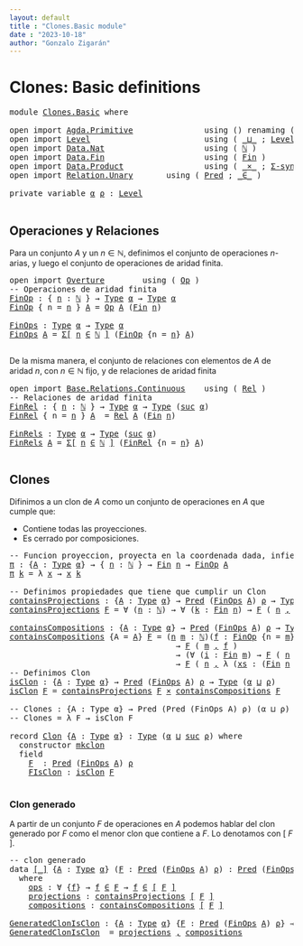 ```yaml
---
layout: default
title : "Clones.Basic module"
date : "2023-10-18"
author: "Gonzalo Zigarán"
---
```


# Clones: Basic definitions


<pre class="Agda"><a id="140" class="Keyword">module</a> <a id="147" href="Clones.Basic.html" class="Module">Clones.Basic</a> <a id="160" class="Keyword">where</a>

<a id="167" class="Keyword">open</a> <a id="172" class="Keyword">import</a> <a id="179" href="Agda.Primitive.html" class="Module">Agda.Primitive</a>               <a id="208" class="Keyword">using</a> <a id="214" class="Symbol">()</a> <a id="217" class="Keyword">renaming</a> <a id="226" class="Symbol">(</a> <a id="228" href="Agda.Primitive.html#320" class="Primitive">Set</a> <a id="232" class="Symbol">to</a> <a id="235" class="Primitive">Type</a> <a id="240" class="Symbol">)</a>
<a id="242" class="Keyword">open</a> <a id="247" class="Keyword">import</a> <a id="254" href="Level.html" class="Module">Level</a>                        <a id="283" class="Keyword">using</a> <a id="289" class="Symbol">(</a> <a id="291" href="Agda.Primitive.html#804" class="Primitive Operator">_⊔_</a> <a id="295" class="Symbol">;</a> <a id="297" href="Agda.Primitive.html#591" class="Postulate">Level</a> <a id="303" class="Symbol">;</a> <a id="305" href="Agda.Primitive.html#774" class="Primitive">suc</a> <a id="309" class="Symbol">)</a>
<a id="311" class="Keyword">open</a> <a id="316" class="Keyword">import</a> <a id="323" href="Data.Nat.html" class="Module">Data.Nat</a>                     <a id="352" class="Keyword">using</a> <a id="358" class="Symbol">(</a> <a id="360" href="Agda.Builtin.Nat.html#186" class="Datatype">ℕ</a> <a id="362" class="Symbol">)</a>
<a id="364" class="Keyword">open</a> <a id="369" class="Keyword">import</a> <a id="376" href="Data.Fin.html" class="Module">Data.Fin</a>                     <a id="405" class="Keyword">using</a> <a id="411" class="Symbol">(</a> <a id="413" href="Data.Fin.Base.html#1135" class="Datatype">Fin</a> <a id="417" class="Symbol">)</a>
<a id="419" class="Keyword">open</a> <a id="424" class="Keyword">import</a> <a id="431" href="Data.Product.html" class="Module">Data.Product</a>                 <a id="460" class="Keyword">using</a> <a id="466" class="Symbol">(</a> <a id="468" href="Data.Product.html#1176" class="Function Operator">_×_</a> <a id="472" class="Symbol">;</a> <a id="474" href="Data.Product.html#925" class="Function">Σ-syntax</a> <a id="483" class="Symbol">;</a> <a id="485" href="Agda.Builtin.Sigma.html#218" class="InductiveConstructor Operator">_,_</a> <a id="489" class="Symbol">)</a>
<a id="491" class="Keyword">open</a> <a id="496" class="Keyword">import</a> <a id="503" href="Relation.Unary.html" class="Module">Relation.Unary</a>       <a id="524" class="Keyword">using</a> <a id="530" class="Symbol">(</a> <a id="532" href="Relation.Unary.html#1110" class="Function">Pred</a> <a id="537" class="Symbol">;</a> <a id="539" href="Relation.Unary.html#1532" class="Function Operator">_∈_</a> <a id="543" class="Symbol">)</a>

<a id="546" class="Keyword">private</a> <a id="554" class="Keyword">variable</a> <a id="563" href="Clones.Basic.html#563" class="Generalizable">α</a> <a id="565" href="Clones.Basic.html#565" class="Generalizable">ρ</a> <a id="567" class="Symbol">:</a> <a id="569" href="Agda.Primitive.html#591" class="Postulate">Level</a>

</pre>
## Operaciones y Relaciones

Para un conjunto $A$ y un $n ∈ ℕ$, definimos el conjunto de operaciones $n$-arias, y luego el conjunto de operaciones de aridad finita.

<pre class="Agda">
<a id="756" class="Keyword">open</a> <a id="761" class="Keyword">import</a> <a id="768" href="Overture.html" class="Module">Overture</a>        <a id="784" class="Keyword">using</a> <a id="790" class="Symbol">(</a> <a id="792" href="Overture.Operations.html#1235" class="Function">Op</a> <a id="795" class="Symbol">)</a>
<a id="797" class="Comment">-- Operaciones de aridad finita</a>
<a id="FinOp"></a><a id="829" href="Clones.Basic.html#829" class="Function">FinOp</a> <a id="835" class="Symbol">:</a> <a id="837" class="Symbol">{</a> <a id="839" href="Clones.Basic.html#839" class="Bound">n</a> <a id="841" class="Symbol">:</a> <a id="843" href="Agda.Builtin.Nat.html#186" class="Datatype">ℕ</a> <a id="845" class="Symbol">}</a> <a id="847" class="Symbol">→</a> <a id="849" href="Clones.Basic.html#235" class="Primitive">Type</a> <a id="854" href="Clones.Basic.html#563" class="Generalizable">α</a> <a id="856" class="Symbol">→</a> <a id="858" href="Clones.Basic.html#235" class="Primitive">Type</a> <a id="863" href="Clones.Basic.html#563" class="Generalizable">α</a>
<a id="865" href="Clones.Basic.html#829" class="Function">FinOp</a> <a id="871" class="Symbol">{</a> <a id="873" class="Argument">n</a> <a id="875" class="Symbol">=</a> <a id="877" href="Clones.Basic.html#877" class="Bound">n</a> <a id="879" class="Symbol">}</a> <a id="881" href="Clones.Basic.html#881" class="Bound">A</a> <a id="883" class="Symbol">=</a> <a id="885" href="Overture.Operations.html#1235" class="Function">Op</a> <a id="888" href="Clones.Basic.html#881" class="Bound">A</a> <a id="890" class="Symbol">(</a><a id="891" href="Data.Fin.Base.html#1135" class="Datatype">Fin</a> <a id="895" href="Clones.Basic.html#877" class="Bound">n</a><a id="896" class="Symbol">)</a>

<a id="FinOps"></a><a id="899" href="Clones.Basic.html#899" class="Function">FinOps</a> <a id="906" class="Symbol">:</a> <a id="908" href="Clones.Basic.html#235" class="Primitive">Type</a> <a id="913" href="Clones.Basic.html#563" class="Generalizable">α</a> <a id="915" class="Symbol">→</a> <a id="917" href="Clones.Basic.html#235" class="Primitive">Type</a> <a id="922" href="Clones.Basic.html#563" class="Generalizable">α</a>
<a id="924" href="Clones.Basic.html#899" class="Function">FinOps</a> <a id="931" href="Clones.Basic.html#931" class="Bound">A</a> <a id="933" class="Symbol">=</a> <a id="935" href="Data.Product.html#925" class="Function">Σ[</a> <a id="938" href="Clones.Basic.html#938" class="Bound">n</a> <a id="940" href="Data.Product.html#925" class="Function">∈</a> <a id="942" href="Agda.Builtin.Nat.html#186" class="Datatype">ℕ</a> <a id="944" href="Data.Product.html#925" class="Function">]</a> <a id="946" class="Symbol">(</a><a id="947" href="Clones.Basic.html#829" class="Function">FinOp</a> <a id="953" class="Symbol">{</a><a id="954" class="Argument">n</a> <a id="956" class="Symbol">=</a> <a id="958" href="Clones.Basic.html#938" class="Bound">n</a><a id="959" class="Symbol">}</a> <a id="961" href="Clones.Basic.html#931" class="Bound">A</a><a id="962" class="Symbol">)</a>

</pre>
De la misma manera, el conjunto de relaciones con elementos de $A$ de aridad $n$, con $n ∈ ℕ$ fijo, y de relaciones de aridad finita

<pre class="Agda">
<a id="1113" class="Keyword">open</a> <a id="1118" class="Keyword">import</a> <a id="1125" href="Base.Relations.Continuous.html" class="Module">Base.Relations.Continuous</a>    <a id="1154" class="Keyword">using</a> <a id="1160" class="Symbol">(</a> <a id="1162" href="Base.Relations.Continuous.html#4456" class="Function">Rel</a> <a id="1166" class="Symbol">)</a>
<a id="1168" class="Comment">-- Relaciones de aridad finita</a>
<a id="FinRel"></a><a id="1199" href="Clones.Basic.html#1199" class="Function">FinRel</a> <a id="1206" class="Symbol">:</a> <a id="1208" class="Symbol">{</a> <a id="1210" href="Clones.Basic.html#1210" class="Bound">n</a> <a id="1212" class="Symbol">:</a> <a id="1214" href="Agda.Builtin.Nat.html#186" class="Datatype">ℕ</a> <a id="1216" class="Symbol">}</a> <a id="1218" class="Symbol">→</a> <a id="1220" href="Clones.Basic.html#235" class="Primitive">Type</a> <a id="1225" href="Clones.Basic.html#563" class="Generalizable">α</a> <a id="1227" class="Symbol">→</a> <a id="1229" href="Clones.Basic.html#235" class="Primitive">Type</a> <a id="1234" class="Symbol">(</a><a id="1235" href="Agda.Primitive.html#774" class="Primitive">suc</a> <a id="1239" href="Clones.Basic.html#563" class="Generalizable">α</a><a id="1240" class="Symbol">)</a>
<a id="1242" href="Clones.Basic.html#1199" class="Function">FinRel</a> <a id="1249" class="Symbol">{</a> <a id="1251" class="Argument">n</a> <a id="1253" class="Symbol">=</a> <a id="1255" href="Clones.Basic.html#1255" class="Bound">n</a> <a id="1257" class="Symbol">}</a> <a id="1259" href="Clones.Basic.html#1259" class="Bound">A</a>  <a id="1262" class="Symbol">=</a> <a id="1264" href="Base.Relations.Continuous.html#4456" class="Function">Rel</a> <a id="1268" href="Clones.Basic.html#1259" class="Bound">A</a> <a id="1270" class="Symbol">(</a><a id="1271" href="Data.Fin.Base.html#1135" class="Datatype">Fin</a> <a id="1275" href="Clones.Basic.html#1255" class="Bound">n</a><a id="1276" class="Symbol">)</a>

<a id="FinRels"></a><a id="1279" href="Clones.Basic.html#1279" class="Function">FinRels</a> <a id="1287" class="Symbol">:</a> <a id="1289" href="Clones.Basic.html#235" class="Primitive">Type</a> <a id="1294" href="Clones.Basic.html#563" class="Generalizable">α</a> <a id="1296" class="Symbol">→</a> <a id="1298" href="Clones.Basic.html#235" class="Primitive">Type</a> <a id="1303" class="Symbol">(</a><a id="1304" href="Agda.Primitive.html#774" class="Primitive">suc</a> <a id="1308" href="Clones.Basic.html#563" class="Generalizable">α</a><a id="1309" class="Symbol">)</a>
<a id="1311" href="Clones.Basic.html#1279" class="Function">FinRels</a> <a id="1319" href="Clones.Basic.html#1319" class="Bound">A</a> <a id="1321" class="Symbol">=</a> <a id="1323" href="Data.Product.html#925" class="Function">Σ[</a> <a id="1326" href="Clones.Basic.html#1326" class="Bound">n</a> <a id="1328" href="Data.Product.html#925" class="Function">∈</a> <a id="1330" href="Agda.Builtin.Nat.html#186" class="Datatype">ℕ</a> <a id="1332" href="Data.Product.html#925" class="Function">]</a> <a id="1334" class="Symbol">(</a><a id="1335" href="Clones.Basic.html#1199" class="Function">FinRel</a> <a id="1342" class="Symbol">{</a><a id="1343" class="Argument">n</a> <a id="1345" class="Symbol">=</a> <a id="1347" href="Clones.Basic.html#1326" class="Bound">n</a><a id="1348" class="Symbol">}</a> <a id="1350" href="Clones.Basic.html#1319" class="Bound">A</a><a id="1351" class="Symbol">)</a>

</pre>
## Clones

Difinimos a un clon de $A$ como un conjunto de operaciones en $A$ que cumple que:

- Contiene todas las proyecciones.
- Es cerrado por composiciones.

<pre class="Agda"><a id="1529" class="Comment">-- Funcion proyeccion, proyecta en la coordenada dada, infiere la aridad</a>
<a id="π"></a><a id="1602" href="Clones.Basic.html#1602" class="Function">π</a> <a id="1604" class="Symbol">:</a> <a id="1606" class="Symbol">{</a><a id="1607" href="Clones.Basic.html#1607" class="Bound">A</a> <a id="1609" class="Symbol">:</a> <a id="1611" href="Clones.Basic.html#235" class="Primitive">Type</a> <a id="1616" href="Clones.Basic.html#563" class="Generalizable">α</a><a id="1617" class="Symbol">}</a> <a id="1619" class="Symbol">→</a> <a id="1621" class="Symbol">{</a> <a id="1623" href="Clones.Basic.html#1623" class="Bound">n</a> <a id="1625" class="Symbol">:</a> <a id="1627" href="Agda.Builtin.Nat.html#186" class="Datatype">ℕ</a> <a id="1629" class="Symbol">}</a> <a id="1631" class="Symbol">→</a> <a id="1633" href="Data.Fin.Base.html#1135" class="Datatype">Fin</a> <a id="1637" href="Clones.Basic.html#1623" class="Bound">n</a> <a id="1639" class="Symbol">→</a> <a id="1641" href="Clones.Basic.html#829" class="Function">FinOp</a> <a id="1647" href="Clones.Basic.html#1607" class="Bound">A</a>
<a id="1649" href="Clones.Basic.html#1602" class="Function">π</a> <a id="1651" href="Clones.Basic.html#1651" class="Bound">k</a> <a id="1653" class="Symbol">=</a> <a id="1655" class="Symbol">λ</a> <a id="1657" href="Clones.Basic.html#1657" class="Bound">x</a> <a id="1659" class="Symbol">→</a> <a id="1661" href="Clones.Basic.html#1657" class="Bound">x</a> <a id="1663" href="Clones.Basic.html#1651" class="Bound">k</a> 

<a id="1667" class="Comment">-- Definimos propiedades que tiene que cumplir un Clon</a>
<a id="containsProjections"></a><a id="1722" href="Clones.Basic.html#1722" class="Function">containsProjections</a> <a id="1742" class="Symbol">:</a> <a id="1744" class="Symbol">{</a><a id="1745" href="Clones.Basic.html#1745" class="Bound">A</a> <a id="1747" class="Symbol">:</a> <a id="1749" href="Clones.Basic.html#235" class="Primitive">Type</a> <a id="1754" href="Clones.Basic.html#563" class="Generalizable">α</a><a id="1755" class="Symbol">}</a> <a id="1757" class="Symbol">→</a> <a id="1759" href="Relation.Unary.html#1110" class="Function">Pred</a> <a id="1764" class="Symbol">(</a><a id="1765" href="Clones.Basic.html#899" class="Function">FinOps</a> <a id="1772" href="Clones.Basic.html#1745" class="Bound">A</a><a id="1773" class="Symbol">)</a> <a id="1775" href="Clones.Basic.html#565" class="Generalizable">ρ</a> <a id="1777" class="Symbol">→</a> <a id="1779" href="Clones.Basic.html#235" class="Primitive">Type</a> <a id="1784" href="Clones.Basic.html#565" class="Generalizable">ρ</a>
<a id="1786" href="Clones.Basic.html#1722" class="Function">containsProjections</a> <a id="1806" href="Clones.Basic.html#1806" class="Bound">F</a> <a id="1808" class="Symbol">=</a> <a id="1810" class="Symbol">∀</a> <a id="1812" class="Symbol">(</a><a id="1813" href="Clones.Basic.html#1813" class="Bound">n</a> <a id="1815" class="Symbol">:</a> <a id="1817" href="Agda.Builtin.Nat.html#186" class="Datatype">ℕ</a><a id="1818" class="Symbol">)</a> <a id="1820" class="Symbol">→</a> <a id="1822" class="Symbol">∀</a> <a id="1824" class="Symbol">(</a><a id="1825" href="Clones.Basic.html#1825" class="Bound">k</a> <a id="1827" class="Symbol">:</a> <a id="1829" href="Data.Fin.Base.html#1135" class="Datatype">Fin</a> <a id="1833" href="Clones.Basic.html#1813" class="Bound">n</a><a id="1834" class="Symbol">)</a> <a id="1836" class="Symbol">→</a> <a id="1838" href="Clones.Basic.html#1806" class="Bound">F</a> <a id="1840" class="Symbol">(</a> <a id="1842" href="Clones.Basic.html#1813" class="Bound">n</a> <a id="1844" href="Agda.Builtin.Sigma.html#218" class="InductiveConstructor Operator">,</a> <a id="1846" href="Clones.Basic.html#1602" class="Function">π</a> <a id="1848" class="Symbol">{</a><a id="1849" class="Argument">n</a> <a id="1851" class="Symbol">=</a> <a id="1853" href="Clones.Basic.html#1813" class="Bound">n</a><a id="1854" class="Symbol">}</a> <a id="1856" href="Clones.Basic.html#1825" class="Bound">k</a> <a id="1858" class="Symbol">)</a>

<a id="containsCompositions"></a><a id="1861" href="Clones.Basic.html#1861" class="Function">containsCompositions</a> <a id="1882" class="Symbol">:</a> <a id="1884" class="Symbol">{</a><a id="1885" href="Clones.Basic.html#1885" class="Bound">A</a> <a id="1887" class="Symbol">:</a> <a id="1889" href="Clones.Basic.html#235" class="Primitive">Type</a> <a id="1894" href="Clones.Basic.html#563" class="Generalizable">α</a><a id="1895" class="Symbol">}</a> <a id="1897" class="Symbol">→</a> <a id="1899" href="Relation.Unary.html#1110" class="Function">Pred</a> <a id="1904" class="Symbol">(</a><a id="1905" href="Clones.Basic.html#899" class="Function">FinOps</a> <a id="1912" href="Clones.Basic.html#1885" class="Bound">A</a><a id="1913" class="Symbol">)</a> <a id="1915" href="Clones.Basic.html#565" class="Generalizable">ρ</a> <a id="1917" class="Symbol">→</a> <a id="1919" href="Clones.Basic.html#235" class="Primitive">Type</a> <a id="1924" class="Symbol">(</a><a id="1925" href="Clones.Basic.html#563" class="Generalizable">α</a> <a id="1927" href="Agda.Primitive.html#804" class="Primitive Operator">⊔</a> <a id="1929" href="Clones.Basic.html#565" class="Generalizable">ρ</a><a id="1930" class="Symbol">)</a>
<a id="1932" href="Clones.Basic.html#1861" class="Function">containsCompositions</a> <a id="1953" class="Symbol">{</a><a id="1954" class="Argument">A</a> <a id="1956" class="Symbol">=</a> <a id="1958" href="Clones.Basic.html#1958" class="Bound">A</a><a id="1959" class="Symbol">}</a> <a id="1961" href="Clones.Basic.html#1961" class="Bound">F</a> <a id="1963" class="Symbol">=</a> <a id="1965" class="Symbol">(</a><a id="1966" href="Clones.Basic.html#1966" class="Bound">n</a> <a id="1968" href="Clones.Basic.html#1968" class="Bound">m</a> <a id="1970" class="Symbol">:</a> <a id="1972" href="Agda.Builtin.Nat.html#186" class="Datatype">ℕ</a><a id="1973" class="Symbol">)(</a><a id="1975" href="Clones.Basic.html#1975" class="Bound">f</a> <a id="1977" class="Symbol">:</a> <a id="1979" href="Clones.Basic.html#829" class="Function">FinOp</a> <a id="1985" class="Symbol">{</a><a id="1986" class="Argument">n</a> <a id="1988" class="Symbol">=</a> <a id="1990" href="Clones.Basic.html#1968" class="Bound">m</a><a id="1991" class="Symbol">}</a> <a id="1993" href="Clones.Basic.html#1958" class="Bound">A</a> <a id="1995" class="Symbol">)(</a><a id="1997" href="Clones.Basic.html#1997" class="Bound">gs</a> <a id="2000" class="Symbol">:</a> <a id="2002" class="Symbol">(</a><a id="2003" href="Data.Fin.Base.html#1135" class="Datatype">Fin</a> <a id="2007" href="Clones.Basic.html#1968" class="Bound">m</a> <a id="2009" class="Symbol">→</a> <a id="2011" href="Clones.Basic.html#829" class="Function">FinOp</a> <a id="2017" class="Symbol">{</a><a id="2018" class="Argument">n</a> <a id="2020" class="Symbol">=</a> <a id="2022" href="Clones.Basic.html#1966" class="Bound">n</a><a id="2023" class="Symbol">}</a> <a id="2025" href="Clones.Basic.html#1958" class="Bound">A</a><a id="2026" class="Symbol">))</a>
                                   <a id="2064" class="Symbol">→</a> <a id="2066" href="Clones.Basic.html#1961" class="Bound">F</a> <a id="2068" class="Symbol">(</a> <a id="2070" href="Clones.Basic.html#1968" class="Bound">m</a> <a id="2072" href="Agda.Builtin.Sigma.html#218" class="InductiveConstructor Operator">,</a> <a id="2074" href="Clones.Basic.html#1975" class="Bound">f</a> <a id="2076" class="Symbol">)</a>
                                   <a id="2113" class="Symbol">→</a> <a id="2115" class="Symbol">(∀</a> <a id="2118" class="Symbol">(</a><a id="2119" href="Clones.Basic.html#2119" class="Bound">i</a> <a id="2121" class="Symbol">:</a> <a id="2123" href="Data.Fin.Base.html#1135" class="Datatype">Fin</a> <a id="2127" href="Clones.Basic.html#1968" class="Bound">m</a><a id="2128" class="Symbol">)</a> <a id="2130" class="Symbol">→</a> <a id="2132" href="Clones.Basic.html#1961" class="Bound">F</a> <a id="2134" class="Symbol">(</a> <a id="2136" href="Clones.Basic.html#1966" class="Bound">n</a> <a id="2138" href="Agda.Builtin.Sigma.html#218" class="InductiveConstructor Operator">,</a> <a id="2140" href="Clones.Basic.html#1997" class="Bound">gs</a> <a id="2143" href="Clones.Basic.html#2119" class="Bound">i</a> <a id="2145" class="Symbol">))</a>
                                   <a id="2183" class="Symbol">→</a> <a id="2185" href="Clones.Basic.html#1961" class="Bound">F</a> <a id="2187" class="Symbol">(</a> <a id="2189" href="Clones.Basic.html#1966" class="Bound">n</a> <a id="2191" href="Agda.Builtin.Sigma.html#218" class="InductiveConstructor Operator">,</a> <a id="2193" class="Symbol">λ</a> <a id="2195" class="Symbol">(</a><a id="2196" href="Clones.Basic.html#2196" class="Bound">xs</a> <a id="2199" class="Symbol">:</a> <a id="2201" class="Symbol">(</a><a id="2202" href="Data.Fin.Base.html#1135" class="Datatype">Fin</a> <a id="2206" href="Clones.Basic.html#1966" class="Bound">n</a> <a id="2208" class="Symbol">→</a> <a id="2210" href="Clones.Basic.html#1958" class="Bound">A</a><a id="2211" class="Symbol">))</a> <a id="2214" class="Symbol">→</a> <a id="2216" href="Clones.Basic.html#1975" class="Bound">f</a> <a id="2218" class="Symbol">(λ</a> <a id="2221" href="Clones.Basic.html#2221" class="Bound">i</a> <a id="2223" class="Symbol">→</a> <a id="2225" href="Clones.Basic.html#1997" class="Bound">gs</a> <a id="2228" href="Clones.Basic.html#2221" class="Bound">i</a> <a id="2230" href="Clones.Basic.html#2196" class="Bound">xs</a><a id="2232" class="Symbol">)</a> <a id="2234" class="Symbol">)</a>
<a id="2236" class="Comment">-- Definimos Clon</a>
<a id="isClon"></a><a id="2254" href="Clones.Basic.html#2254" class="Function">isClon</a> <a id="2261" class="Symbol">:</a> <a id="2263" class="Symbol">{</a><a id="2264" href="Clones.Basic.html#2264" class="Bound">A</a> <a id="2266" class="Symbol">:</a> <a id="2268" href="Clones.Basic.html#235" class="Primitive">Type</a> <a id="2273" href="Clones.Basic.html#563" class="Generalizable">α</a><a id="2274" class="Symbol">}</a> <a id="2276" class="Symbol">→</a> <a id="2278" href="Relation.Unary.html#1110" class="Function">Pred</a> <a id="2283" class="Symbol">(</a><a id="2284" href="Clones.Basic.html#899" class="Function">FinOps</a> <a id="2291" href="Clones.Basic.html#2264" class="Bound">A</a><a id="2292" class="Symbol">)</a> <a id="2294" href="Clones.Basic.html#565" class="Generalizable">ρ</a> <a id="2296" class="Symbol">→</a> <a id="2298" href="Clones.Basic.html#235" class="Primitive">Type</a> <a id="2303" class="Symbol">(</a><a id="2304" href="Clones.Basic.html#563" class="Generalizable">α</a> <a id="2306" href="Agda.Primitive.html#804" class="Primitive Operator">⊔</a> <a id="2308" href="Clones.Basic.html#565" class="Generalizable">ρ</a><a id="2309" class="Symbol">)</a>
<a id="2311" href="Clones.Basic.html#2254" class="Function">isClon</a> <a id="2318" href="Clones.Basic.html#2318" class="Bound">F</a> <a id="2320" class="Symbol">=</a> <a id="2322" href="Clones.Basic.html#1722" class="Function">containsProjections</a> <a id="2342" href="Clones.Basic.html#2318" class="Bound">F</a> <a id="2344" href="Data.Product.html#1176" class="Function Operator">×</a> <a id="2346" href="Clones.Basic.html#1861" class="Function">containsCompositions</a> <a id="2367" href="Clones.Basic.html#2318" class="Bound">F</a>

<a id="2370" class="Comment">-- Clones : {A : Type α} → Pred (Pred (FinOps A) ρ) (α ⊔ ρ)</a>
<a id="2430" class="Comment">-- Clones = λ F → isClon F </a>

<a id="2459" class="Keyword">record</a> <a id="Clon"></a><a id="2466" href="Clones.Basic.html#2466" class="Record">Clon</a> <a id="2471" class="Symbol">{</a><a id="2472" href="Clones.Basic.html#2472" class="Bound">A</a> <a id="2474" class="Symbol">:</a> <a id="2476" href="Clones.Basic.html#235" class="Primitive">Type</a> <a id="2481" href="Clones.Basic.html#563" class="Generalizable">α</a><a id="2482" class="Symbol">}</a> <a id="2484" class="Symbol">:</a> <a id="2486" href="Clones.Basic.html#235" class="Primitive">Type</a> <a id="2491" class="Symbol">(</a><a id="2492" href="Clones.Basic.html#2481" class="Bound">α</a> <a id="2494" href="Agda.Primitive.html#804" class="Primitive Operator">⊔</a> <a id="2496" href="Agda.Primitive.html#774" class="Primitive">suc</a> <a id="2500" href="Clones.Basic.html#2500" class="Bound">ρ</a><a id="2501" class="Symbol">)</a> <a id="2503" class="Keyword">where</a>
  <a id="2511" class="Keyword">constructor</a> <a id="mkclon"></a><a id="2523" href="Clones.Basic.html#2523" class="InductiveConstructor">mkclon</a>
  <a id="2532" class="Keyword">field</a>
    <a id="Clon.F"></a><a id="2542" href="Clones.Basic.html#2542" class="Field">F</a>  <a id="2545" class="Symbol">:</a> <a id="2547" href="Relation.Unary.html#1110" class="Function">Pred</a> <a id="2552" class="Symbol">(</a><a id="2553" href="Clones.Basic.html#899" class="Function">FinOps</a> <a id="2560" href="Clones.Basic.html#2472" class="Bound">A</a><a id="2561" class="Symbol">)</a> <a id="2563" href="Clones.Basic.html#2500" class="Bound">ρ</a>
    <a id="Clon.FIsClon"></a><a id="2569" href="Clones.Basic.html#2569" class="Field">FIsClon</a> <a id="2577" class="Symbol">:</a> <a id="2579" href="Clones.Basic.html#2254" class="Function">isClon</a> <a id="2586" href="Clones.Basic.html#2542" class="Field">F</a>

</pre>
### Clon generado

A partir de un conjunto $F$ de operaciones en $A$ podemos hablar del clon generado por $F$ como el menor clon que contiene a $F$. Lo denotamos con [ $F$ ].

<pre class="Agda">
<a id="2779" class="Comment">-- clon generado</a>
<a id="2796" class="Keyword">data</a> <a id="[_]"></a><a id="2801" href="Clones.Basic.html#2801" class="Datatype Operator">[_]</a> <a id="2805" class="Symbol">{</a><a id="2806" href="Clones.Basic.html#2806" class="Bound">A</a> <a id="2808" class="Symbol">:</a> <a id="2810" href="Clones.Basic.html#235" class="Primitive">Type</a> <a id="2815" href="Clones.Basic.html#563" class="Generalizable">α</a><a id="2816" class="Symbol">}</a> <a id="2818" class="Symbol">(</a><a id="2819" href="Clones.Basic.html#2819" class="Bound">F</a> <a id="2821" class="Symbol">:</a> <a id="2823" href="Relation.Unary.html#1110" class="Function">Pred</a> <a id="2828" class="Symbol">(</a><a id="2829" href="Clones.Basic.html#899" class="Function">FinOps</a> <a id="2836" href="Clones.Basic.html#2806" class="Bound">A</a><a id="2837" class="Symbol">)</a> <a id="2839" href="Clones.Basic.html#565" class="Generalizable">ρ</a><a id="2840" class="Symbol">)</a> <a id="2842" class="Symbol">:</a> <a id="2844" href="Relation.Unary.html#1110" class="Function">Pred</a> <a id="2849" class="Symbol">(</a><a id="2850" href="Clones.Basic.html#899" class="Function">FinOps</a> <a id="2857" href="Clones.Basic.html#2806" class="Bound">A</a><a id="2858" class="Symbol">)</a> <a id="2860" class="Symbol">(</a><a id="2861" href="Agda.Primitive.html#774" class="Primitive">suc</a> <a id="2865" href="Agda.Primitive.html#758" class="Primitive">Level.zero</a> <a id="2876" href="Agda.Primitive.html#804" class="Primitive Operator">⊔</a> <a id="2878" href="Clones.Basic.html#2815" class="Bound">α</a> <a id="2880" href="Agda.Primitive.html#804" class="Primitive Operator">⊔</a> <a id="2882" href="Clones.Basic.html#2839" class="Bound">ρ</a><a id="2883" class="Symbol">)</a>
  <a id="2887" class="Keyword">where</a>
    <a id="[_].ops"></a><a id="2897" href="Clones.Basic.html#2897" class="InductiveConstructor">ops</a> <a id="2901" class="Symbol">:</a> <a id="2903" class="Symbol">∀</a> <a id="2905" class="Symbol">{</a><a id="2906" href="Clones.Basic.html#2906" class="Bound">f</a><a id="2907" class="Symbol">}</a> <a id="2909" class="Symbol">→</a> <a id="2911" href="Clones.Basic.html#2906" class="Bound">f</a> <a id="2913" href="Relation.Unary.html#1532" class="Function Operator">∈</a> <a id="2915" href="Clones.Basic.html#2819" class="Bound">F</a> <a id="2917" class="Symbol">→</a> <a id="2919" href="Clones.Basic.html#2906" class="Bound">f</a> <a id="2921" href="Relation.Unary.html#1532" class="Function Operator">∈</a> <a id="2923" href="Clones.Basic.html#2801" class="Datatype Operator">[</a> <a id="2925" href="Clones.Basic.html#2819" class="Bound">F</a> <a id="2927" href="Clones.Basic.html#2801" class="Datatype Operator">]</a>
    <a id="[_].projections"></a><a id="2933" href="Clones.Basic.html#2933" class="InductiveConstructor">projections</a> <a id="2945" class="Symbol">:</a> <a id="2947" href="Clones.Basic.html#1722" class="Function">containsProjections</a> <a id="2967" href="Clones.Basic.html#2801" class="Datatype Operator">[</a> <a id="2969" href="Clones.Basic.html#2819" class="Bound">F</a> <a id="2971" href="Clones.Basic.html#2801" class="Datatype Operator">]</a>
    <a id="[_].compositions"></a><a id="2977" href="Clones.Basic.html#2977" class="InductiveConstructor">compositions</a> <a id="2990" class="Symbol">:</a> <a id="2992" href="Clones.Basic.html#1861" class="Function">containsCompositions</a> <a id="3013" href="Clones.Basic.html#2801" class="Datatype Operator">[</a> <a id="3015" href="Clones.Basic.html#2819" class="Bound">F</a> <a id="3017" href="Clones.Basic.html#2801" class="Datatype Operator">]</a>

<a id="GeneratedClonIsClon"></a><a id="3020" href="Clones.Basic.html#3020" class="Function">GeneratedClonIsClon</a> <a id="3040" class="Symbol">:</a> <a id="3042" class="Symbol">{</a><a id="3043" href="Clones.Basic.html#3043" class="Bound">A</a> <a id="3045" class="Symbol">:</a> <a id="3047" href="Clones.Basic.html#235" class="Primitive">Type</a> <a id="3052" href="Clones.Basic.html#563" class="Generalizable">α</a><a id="3053" class="Symbol">}</a> <a id="3055" class="Symbol">{</a><a id="3056" href="Clones.Basic.html#3056" class="Bound">F</a> <a id="3058" class="Symbol">:</a> <a id="3060" href="Relation.Unary.html#1110" class="Function">Pred</a> <a id="3065" class="Symbol">(</a><a id="3066" href="Clones.Basic.html#899" class="Function">FinOps</a> <a id="3073" href="Clones.Basic.html#3043" class="Bound">A</a><a id="3074" class="Symbol">)</a> <a id="3076" href="Clones.Basic.html#565" class="Generalizable">ρ</a><a id="3077" class="Symbol">}</a> <a id="3079" class="Symbol">→</a> <a id="3081" href="Clones.Basic.html#2254" class="Function">isClon</a> <a id="3088" class="Symbol">{</a><a id="3089" class="Argument">A</a> <a id="3091" class="Symbol">=</a> <a id="3093" href="Clones.Basic.html#3043" class="Bound">A</a><a id="3094" class="Symbol">}</a> <a id="3096" href="Clones.Basic.html#2801" class="Datatype Operator">[</a> <a id="3098" href="Clones.Basic.html#3056" class="Bound">F</a> <a id="3100" href="Clones.Basic.html#2801" class="Datatype Operator">]</a>
<a id="3102" href="Clones.Basic.html#3020" class="Function">GeneratedClonIsClon</a>  <a id="3123" class="Symbol">=</a> <a id="3125" href="Clones.Basic.html#2933" class="InductiveConstructor">projections</a> <a id="3137" href="Agda.Builtin.Sigma.html#218" class="InductiveConstructor Operator">,</a> <a id="3139" href="Clones.Basic.html#2977" class="InductiveConstructor">compositions</a>

</pre>